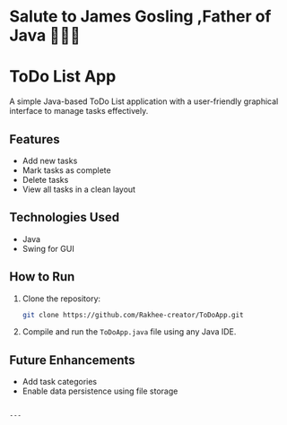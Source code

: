 # Salute to James Gosling ,Father of Java 🙏👑🔥
# ToDo List App

A simple Java-based ToDo List application with a user-friendly graphical interface to manage tasks effectively.

## Features
- Add new tasks
- Mark tasks as complete
- Delete tasks
- View all tasks in a clean layout

## Technologies Used
- Java
- Swing for GUI

## How to Run
1. Clone the repository:
   ```bash
   git clone https://github.com/Rakhee-creator/ToDoApp.git
   ```
2. Compile and run the `ToDoApp.java` file using any Java IDE.

## Future Enhancements
- Add task categories
- Enable data persistence using file storage
```

---


